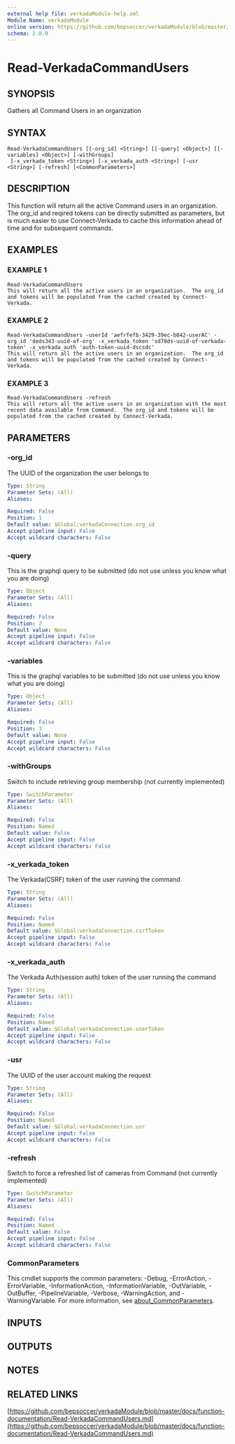 ```yaml
---
external help file: verkadaModule-help.xml
Module Name: verkadaModule
online version: https://github.com/bepsoccer/verkadaModule/blob/master/docs/function-documentation/Read-VerkadaCommandUsers.md
schema: 2.0.0
---
```


# Read-VerkadaCommandUsers

## SYNOPSIS
Gathers all Command Users in an organization

## SYNTAX

```
Read-VerkadaCommandUsers [[-org_id] <String>] [[-query] <Object>] [[-variables] <Object>] [-withGroups]
 [-x_verkada_token <String>] [-x_verkada_auth <String>] [-usr <String>] [-refresh] [<CommonParameters>]
```

## DESCRIPTION
This function will return all the active Command users in an organization.
The org_id and reqired tokens can be directly submitted as parameters, but is much easier to use Connect-Verkada to cache this information ahead of time and for subsequent commands.

## EXAMPLES

### EXAMPLE 1
```
Read-VerkadaCommandUsers
This will return all the active users in an organization.  The org_id and tokens will be populated from the cached created by Connect-Verkada.
```

### EXAMPLE 2
```
Read-VerkadaCommandUsers -userId 'aefrfefb-3429-39ec-b042-userAC' -org_id 'deds343-uuid-of-org' -x_verkada_token 'sd78ds-uuid-of-verkada-token' -x_verkada_auth 'auth-token-uuid-dscsdc'
This will return all the active users in an organization.  The org_id and tokens will be populated from the cached created by Connect-Verkada.
```

### EXAMPLE 3
```
Read-VerkadaCommandUsers -refresh
This will return all the active users in an organization with the most recent data available from Command.  The org_id and tokens will be populated from the cached created by Connect-Verkada.
```

## PARAMETERS

### -org_id
The UUID of the organization the user belongs to

```yaml
Type: String
Parameter Sets: (All)
Aliases:

Required: False
Position: 1
Default value: $Global:verkadaConnection.org_id
Accept pipeline input: False
Accept wildcard characters: False
```

### -query
This is the graphql query to be submitted (do not use unless you know what you are doing)

```yaml
Type: Object
Parameter Sets: (All)
Aliases:

Required: False
Position: 2
Default value: None
Accept pipeline input: False
Accept wildcard characters: False
```

### -variables
This is the graphql variables to be submitted (do not use unless you know what you are doing)

```yaml
Type: Object
Parameter Sets: (All)
Aliases:

Required: False
Position: 3
Default value: None
Accept pipeline input: False
Accept wildcard characters: False
```

### -withGroups
Switch to include retrieving group membership (not currently implemented)

```yaml
Type: SwitchParameter
Parameter Sets: (All)
Aliases:

Required: False
Position: Named
Default value: False
Accept pipeline input: False
Accept wildcard characters: False
```

### -x_verkada_token
The Verkada(CSRF) token of the user running the command

```yaml
Type: String
Parameter Sets: (All)
Aliases:

Required: False
Position: Named
Default value: $Global:verkadaConnection.csrfToken
Accept pipeline input: False
Accept wildcard characters: False
```

### -x_verkada_auth
The Verkada Auth(session auth) token of the user running the command

```yaml
Type: String
Parameter Sets: (All)
Aliases:

Required: False
Position: Named
Default value: $Global:verkadaConnection.userToken
Accept pipeline input: False
Accept wildcard characters: False
```

### -usr
The UUID of the user account making the request

```yaml
Type: String
Parameter Sets: (All)
Aliases:

Required: False
Position: Named
Default value: $Global:verkadaConnection.usr
Accept pipeline input: False
Accept wildcard characters: False
```

### -refresh
Switch to force a refreshed list of cameras from Command (not currently implemented)

```yaml
Type: SwitchParameter
Parameter Sets: (All)
Aliases:

Required: False
Position: Named
Default value: False
Accept pipeline input: False
Accept wildcard characters: False
```

### CommonParameters
This cmdlet supports the common parameters: -Debug, -ErrorAction, -ErrorVariable, -InformationAction, -InformationVariable, -OutVariable, -OutBuffer, -PipelineVariable, -Verbose, -WarningAction, and -WarningVariable. For more information, see [about_CommonParameters](http://go.microsoft.com/fwlink/?LinkID=113216).

## INPUTS

## OUTPUTS

## NOTES

## RELATED LINKS

[https://github.com/bepsoccer/verkadaModule/blob/master/docs/function-documentation/Read-VerkadaCommandUsers.md](https://github.com/bepsoccer/verkadaModule/blob/master/docs/function-documentation/Read-VerkadaCommandUsers.md)

